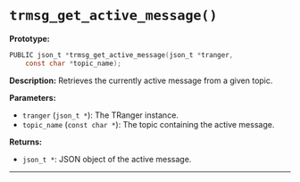 # `trmsg_get_active_message()`

**Prototype:**
```c
PUBLIC json_t *trmsg_get_active_message(json_t *tranger,
    const char *topic_name);
```

**Description:**
Retrieves the currently active message from a given topic.

**Parameters:**
- `tranger` (`json_t *`): The TRanger instance.
- `topic_name` (`const char *`): The topic containing the active message.

**Returns:**
- `json_t *`: JSON object of the active message.

---
